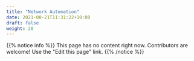 ```yaml
---
title: "Network Automation"
date: 2021-08-21T11:31:22+10:00
draft: false
weight: 20
---
```


{{% notice info %}}
This page has no content right now. Contributors are welcome! Use the "Edit this page" link.
{{% /notice %}}